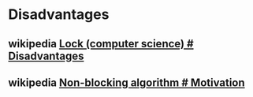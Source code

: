 # Disadvantages



## wikipedia [Lock (computer science) # Disadvantages](https://en.wikipedia.org/wiki/Lock_(computer_science)#Disadvantages)



## wikipedia [Non-blocking algorithm # Motivation](https://en.wikipedia.org/wiki/Non-blocking_algorithm#Motivation)